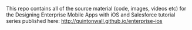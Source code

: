 This repo contains all of the source material (code, images, videos etc) for the Designing Enterprise Mobile Apps with iOS and Salesforce tutorial series published here: http://quintonwall.github.io/enterprise-ios
